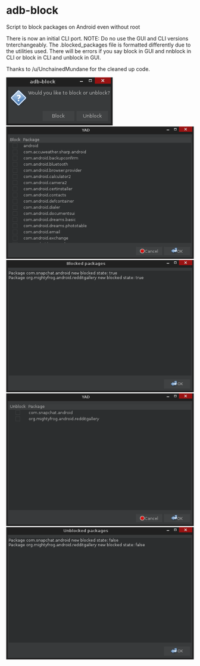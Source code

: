 # adb-block
Script to block packages on Android even without root

There is now an initial CLI port. NOTE: Do no use the GUI and CLI versions tnterchangeably. The .blocked_packages file is formatted differently due to the utilities used. There will be errors if you say block in GUI and nnblock in CLI or block in CLI and unblock in GUI.

Thanks to /u/UnchainedMundane for the cleaned up code.

![Main dialog](/docs/screenshot1.png?raw=true "Screenshot 1")
![Block list](/docs/screenshot2.png?raw=true "Screenshot 2")
![Block list output](/docs/screenshot4.png?raw=true "Screenshot 4")
![Unblock list](/docs/screenshot3.png?raw=true "Screenshot 3")
![Unblock list output](/docs/screenshot5.png?raw=true "Screenshot 5")

